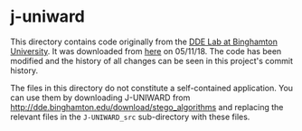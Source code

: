 # j-uniward

This directory contains code originally from the [DDE Lab at Binghamton University](http://dde.binghamton.edu/). It was downloaded from [here](http://dde.binghamton.edu/download/stego_algorithms/) on 05/11/18. The code has been modified and the history of all changes can be seen in this project's commit history.

The files in this directory do not constitute a self-contained application. You can use them by downloading J-UNIWARD from http://dde.binghamton.edu/download/stego_algorithms and replacing the relevant files in the ```J-UNIWARD_src``` sub-directory with these files.
